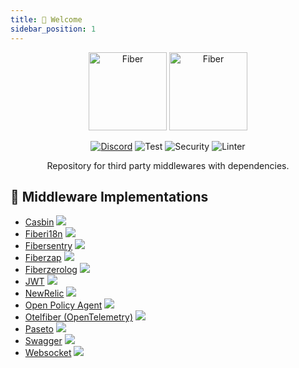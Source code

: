 ```yaml
---
title: 👋 Welcome
sidebar_position: 1
---
```


<div align="center">
  <img height="125" alt="Fiber" src="https://raw.githubusercontent.com/gofiber/contrib/master/.github/logo-dark.svg#gh-dark-mode-only" />
  <img height="125" alt="Fiber" src="https://raw.githubusercontent.com/gofiber/contrib/master/.github/logo.svg#gh-light-mode-only" />
  <br />


[![Discord](https://img.shields.io/discord/704680098577514527?style=flat&label=%F0%9F%92%AC%20discord&color=00ACD7)](https://gofiber.io/discord)
![Test](https://github.com/gofiber/contrib/workflows/Tests/badge.svg)
![Security](https://github.com/gofiber/contrib/workflows/Security/badge.svg)
![Linter](https://github.com/gofiber/contrib/workflows/Linter/badge.svg)

Repository for third party middlewares with dependencies.

</div>

## 📑 Middleware Implementations

* [Casbin](./casbin/README.md) <a href="https://github.com/gofiber/contrib/actions?query=workflow%3A%22Tests%22"> <img src="https://img.shields.io/github/actions/workflow/status/gofiber/contrib/test.yml?branch=main&label=%F0%9F%A7%AA%20&style=flat&color=75C46B" /> </a>
* [Fiberi18n](./fiberi18n/README.md) <a href="https://github.com/gofiber/contrib/actions?query=workflow%3A%22Tests%22"> <img src="https://img.shields.io/github/actions/workflow/status/gofiber/contrib/test.yml?branch=main&label=%F0%9F%A7%AA%20&style=flat&color=75C46B" /> </a>
* [Fibersentry](./fibersentry/README.md) <a href="https://github.com/gofiber/contrib/actions?query=workflow%3A%22Tests%22"> <img src="https://img.shields.io/github/actions/workflow/status/gofiber/contrib/test.yml?branch=main&label=%F0%9F%A7%AA%20&style=flat&color=75C46B" /> </a>
* [Fiberzap](./fiberzap/README.md) <a href="https://github.com/gofiber/contrib/actions?query=workflow%3A%22Tests%22"> <img src="https://img.shields.io/github/actions/workflow/status/gofiber/contrib/test.yml?branch=main&label=%F0%9F%A7%AA%20&style=flat&color=75C46B" /> </a>
* [Fiberzerolog](./fiberzerolog/README.md) <a href="https://github.com/gofiber/contrib/actions?query=workflow%3A%22Tests%22"> <img src="https://img.shields.io/github/actions/workflow/status/gofiber/contrib/test.yml?branch=main&label=%F0%9F%A7%AA%20&style=flat&color=75C46B" /> </a>
* [JWT](./jwt/README.md) <a href="https://github.com/gofiber/contrib/actions?query=workflow%3A%22Tests%22"> <img src="https://img.shields.io/github/actions/workflow/status/gofiber/contrib/test.yml?branch=main&label=%F0%9F%A7%AA%20&style=flat&color=75C46B" /> </a>
* [NewRelic](./fibernewrelic/README.md) <a href="https://github.com/gofiber/contrib/actions?query=workflow%3A%22Tests%22"> <img src="https://img.shields.io/github/actions/workflow/status/gofiber/contrib/test.yml?branch=main&label=%F0%9F%A7%AA%20&style=flat&color=75C46B" /> </a>
* [Open Policy Agent](./opafiber/README.md) <a href="https://github.com/gofiber/contrib/actions?query=workflow%3A%22Tests%22"> <img src="https://img.shields.io/github/actions/workflow/status/gofiber/contrib/test.yml?branch=main&label=%F0%9F%A7%AA%20&style=flat&color=75C46B" /> </a>
* [Otelfiber (OpenTelemetry)](./otelfiber/README.md) <a href="https://github.com/gofiber/contrib/actions?query=workflow%3A%22Tests%22"> <img src="https://img.shields.io/github/actions/workflow/status/gofiber/contrib/test.yml?branch=main&label=%F0%9F%A7%AA%20&style=flat&color=75C46B" /> </a>
* [Paseto](./paseto/README.md) <a href="https://github.com/gofiber/contrib/actions?query=workflow%3A%22Tests%22"> <img src="https://img.shields.io/github/actions/workflow/status/gofiber/contrib/test.yml?branch=main&label=%F0%9F%A7%AA%20&style=flat&color=75C46B" /> </a>
* [Swagger](./swagger/README.md) <a href="https://github.com/gofiber/contrib/actions?query=workflow%3A%22Tests%22"> <img src="https://img.shields.io/github/actions/workflow/status/gofiber/contrib/test.yml?branch=main&label=%F0%9F%A7%AA%20&style=flat&color=75C46B" /> </a>
* [Websocket](./websocket/README.md) <a href="https://github.com/gofiber/contrib/actions?query=workflow%3A%22Tests%22"> <img src="https://img.shields.io/github/actions/workflow/status/gofiber/contrib/test.yml?branch=main&label=%F0%9F%A7%AA%20&style=flat&color=75C46B" /> </a>
